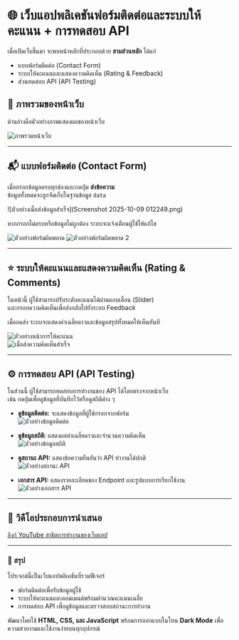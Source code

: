 # 🌐 เว็บแอปพลิเคชันฟอร์มติดต่อและระบบให้คะแนน + การทดสอบ API

เมื่อเปิดเว็บขึ้นมา จะพบหน้าหลักที่ประกอบด้วย **สามส่วนหลัก** ได้แก่  
- แบบฟอร์มติดต่อ (Contact Form)  
- ระบบให้คะแนนและแสดงความคิดเห็น (Rating & Feedback)  
- ส่วนทดสอบ API (API Testing)  

## 🧩 ภาพรวมของหน้าเว็บ
ด้านล่างคือตัวอย่างภาพแสดงผลของหน้าเว็บ

![ภาพรวมหน้าเว็บ](<img width="593" height="841" alt="Screenshot 2025-10-16 161108" src="https://github.com/user-attachments/assets/b7ab3884-f8fd-4aa1-9a30-a274489f1735" />)

---

## 📬 แบบฟอร์มติดต่อ (Contact Form)

เมื่อกรอกข้อมูลครบทุกช่องและกดปุ่ม **ส่งข้อความ**  
ข้อมูลทั้งหมดจะถูกจัดเก็บในฐานข้อมูล `data`

![ตัวอย่างเมื่อส่งข้อมูลสำเร็จ](Screenshot 2025-10-09 012249.png)

หากกรอกไม่ครบหรือข้อมูลไม่ถูกต้อง ระบบจะแจ้งเตือนผู้ใช้ให้แก้ไข

![ตัวอย่างฟอร์มผิดพลาด](<img width="1205" height="91" alt="Screenshot 2025-10-16 161116" src="https://github.com/user-attachments/assets/e7a35be3-d04b-41e4-b1aa-16a9a0198c21" />)
![ตัวอย่างฟอร์มผิดพลาด 2](<img width="526" height="132" alt="image" src="https://github.com/user-attachments/assets/bafb1d98-569b-4c22-a092-4f0f34168fec" />)

---

## ⭐ ระบบให้คะแนนและแสดงความคิดเห็น (Rating & Comments)

ในหน้านี้ ผู้ใช้สามารถปรับระดับคะแนนได้ผ่านแถบเลื่อน (Slider)  
และกรอกความคิดเห็นเพื่อส่งกลับไปยังระบบ Feedback  

เมื่อกดส่ง ระบบจะแสดงค่าเฉลี่ยดาวและข้อมูลสรุปทั้งหมดให้เห็นทันที

![ตัวอย่างหน้าการให้คะแนน](<img width="532" height="470" alt="image" src="https://github.com/user-attachments/assets/b0f1a740-4ba6-437f-86f4-2bfb86f3b351" />)  
![เมื่อส่งความคิดเห็นสำเร็จ](<img width="1186" height="83" alt="image" src="https://github.com/user-attachments/assets/8aba00bf-ef98-485d-8703-53e12b68a60b" />)

---

## ⚙️ การทดสอบ API (API Testing)

ในส่วนนี้ ผู้ใช้สามารถทดสอบการทำงานของ API ได้โดยตรงจากหน้าเว็บ  
เช่น กดปุ่มเพื่อดูข้อมูลที่บันทึกไว้หรือดูสถิติต่าง ๆ

- **ดูข้อมูลติดต่อ:** จะแสดงข้อมูลที่ผู้ใช้กรอกจากฟอร์ม  
  ![ตัวอย่างข้อมูลติดต่อ](<img width="643" height="513" alt="image" src="https://github.com/user-attachments/assets/bdafd340-e1be-4de8-bf5b-405194575903" />)

- **ดูข้อมูลสถิติ:** แสดงผลค่าเฉลี่ยดาวและจำนวนความคิดเห็น  
  ![ตัวอย่างข้อมูลสถิติ](<img width="621" height="288" alt="image" src="https://github.com/user-attachments/assets/6ea60ddd-915f-4a6a-909e-e4360c74ec9d" />)

- **ดูสถานะ API:** แสดงข้อความยืนยันว่า API ทำงานได้ปกติ  
  ![ตัวอย่างสถานะ API](<img width="470" height="318" alt="image" src="https://github.com/user-attachments/assets/f26148d5-7cca-4a81-87f3-ecd102c3ea84" />)

- **เอกสาร API:** แสดงรายละเอียดของ Endpoint และรูปแบบการเรียกใช้งาน  
  ![ตัวอย่างเอกสาร API](<img width="617" height="541" alt="image" src="https://github.com/user-attachments/assets/b2a92517-f587-4c8e-a344-7b2235fd2f10" />)

---

## 🎥 วิดีโอประกอบการนำเสนอ
[ลิงก์ YouTube สาธิตการทำงานของเว็บแอป](ยังไม่มีลิ้งค์)

---

### 📘 สรุป
โปรเจกต์นี้เป็นเว็บแอปพลิเคชันที่รวมฟีเจอร์  
- ฟอร์มติดต่อเพื่อรับข้อมูลผู้ใช้  
- ระบบให้คะแนนและคอมเมนต์พร้อมคำนวณคะแนนเฉลี่ย  
- การทดสอบ API เพื่อดูข้อมูลและตรวจสอบสถานะการทำงาน  

พัฒนาโดยใช้ **HTML, CSS, และ JavaScript** พร้อมการออกแบบในโทน **Dark Mode** เพื่อความสวยงามและใช้งานง่ายบนทุกอุปกรณ์
